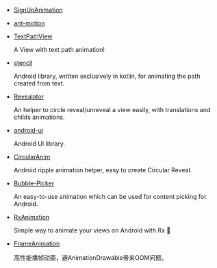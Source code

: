 * [SignUpAnimation](https://github.com/qike2015/SignUpAnimation)
* [ant-motion](https://github.com/ant-design/ant-motion)
* [TextPathView](https://github.com/totond/TextPathView)

    A View with text path animation!
* [stencil](https://github.com/thoughtbot/stencil)

    Android library, written exclusively in kotlin, for animating the path created from text.
* [Revealator](https://github.com/Jaouan/Revealator)

    An helper to circle reveal/unreveal a view easily, with translations and childs animations.
* [android-ui](https://github.com/markushi/android-ui)

    Android UI library.
* [CircularAnim](https://github.com/XunMengWinter/CircularAnim)

    Android ripple animation helper, easy to create Circular Reveal.
* [Bubble-Picker](https://github.com/igalata/Bubble-Picker)

    An easy-to-use animation which can be used for content picking for Android.
* [RxAnimation](https://github.com/lopspower/RxAnimation)

    Simple way to animate your views on Android with Rx 🚀
* [FrameAnimation](https://github.com/yuyashuai/FrameAnimation)

    高性能播帧动画，避AnimationDrawable带来OOM问题。
